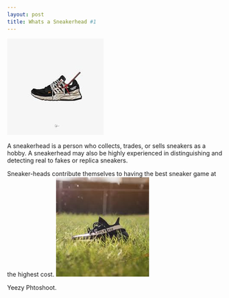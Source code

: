 ```yaml
---
layout: post
title: Whats a Sneakerhead #1
---
```

 ![download](/images/Offwhite.jpeg)

A sneakerhead is a person who collects, trades, or sells sneakers as a hobby. A sneakerhead may also be highly experienced in distinguishing and detecting real to fakes or replica sneakers. 


Sneaker-heads contribute themselves to having the best sneaker game at the highest cost.
![download](/images/download.jpeg)   

Yeezy Phtoshoot.
